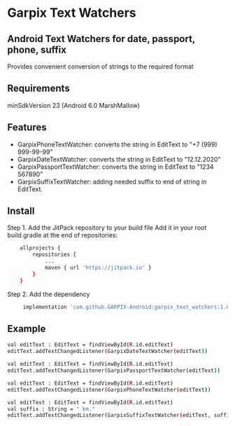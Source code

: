 # Garpix Text Watchers
## Android Text Watchers for date, passport, phone, suffix

Provides convenient conversion of strings to the required format

## Requirements

minSdkVersion 23 (Android 6.0 MarshMallow)

## Features

- GarpixPhoneTextWatcher: converts the string in EditText to "+7 (999) 999-99-99"
- GarpixDateTextWatcher: converts the string in EditText to "12.12.2020"
- GarpixPassportTextWatcher: converts the string in EditText to "1234 567890"
- GarpixSuffixTextWatcher: adding needed suffix to end of string in EditText.

## Install

Step 1. Add the JitPack repository to your build file
Add it in your root build.gradle at the end of repositories:

```sh
	allprojects {
		repositories {
			...
			maven { url 'https://jitpack.io' }
		}
	}
```
Step 2. Add the dependency

```sh
	 implementation 'com.github.GARPIX-Android:garpix_text_watchers:1.0.0'
```

## Example

```sh
val editText : EditText = findViewById(R.id.editText)
editText.addTextChangedListener(GarpixDateTextWatcher(editText))
```
```sh
val editText : EditText = findViewById(R.id.editText)
editText.addTextChangedListener(GarpixPassportTextWatcher(editText))
```
```sh
val editText : EditText = findViewById(R.id.editText)
editText.addTextChangedListener(GarpixPhoneTextWatcher(editText))
```
```sh
val editText : EditText = findViewById(R.id.editText)
val suffix : String = " km."
editText.addTextChangedListener(GarpixSuffixTextWatcher(editText, suffix ))
```
